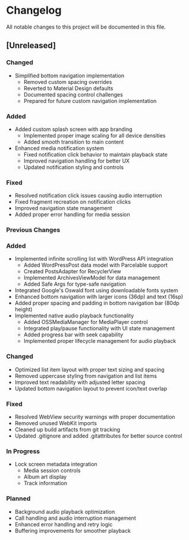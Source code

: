 # Changelog

All notable changes to this project will be documented in this file.

## [Unreleased]

### Changed
- Simplified bottom navigation implementation
  - Removed custom spacing overrides
  - Reverted to Material Design defaults
  - Documented spacing control challenges
  - Prepared for future custom navigation implementation

### Added
- Added custom splash screen with app branding
  - Implemented proper image scaling for all device densities
  - Added smooth transition to main content
- Enhanced media notification system
  - Fixed notification click behavior to maintain playback state
  - Improved navigation handling for better UX
  - Updated notification styling and controls

### Fixed
- Resolved notification click issues causing audio interruption
- Fixed fragment recreation on notification clicks
- Improved navigation state management
- Added proper error handling for media session

### Previous Changes

### Added
- Implemented infinite scrolling list with WordPress API integration
  - Added WordPressPost data model with Parcelable support
  - Created PostsAdapter for RecyclerView
  - Implemented ArchivesViewModel for data management
  - Added Safe Args for type-safe navigation
- Integrated Google's Oswald font using downloadable fonts system
- Enhanced bottom navigation with larger icons (36dp) and text (16sp)
- Added proper spacing and padding in bottom navigation bar (80dp height)
- Implemented native audio playback functionality
  - Added OSSMediaManager for MediaPlayer control
  - Integrated play/pause functionality with UI state management
  - Added progress bar with seek capability
  - Implemented proper lifecycle management for audio playback

### Changed
- Optimized list item layout with proper text sizing and spacing
- Removed uppercase styling from navigation and list items
- Improved text readability with adjusted letter spacing
- Updated bottom navigation layout to prevent icon/text overlap

### Fixed
- Resolved WebView security warnings with proper documentation
- Removed unused WebKit imports
- Cleaned up build artifacts from git tracking
- Updated .gitignore and added .gitattributes for better source control

### In Progress
- Lock screen metadata integration
  - Media session controls
  - Album art display
  - Track information

### Planned
- Background audio playback optimization
- Call handling and audio interruption management
- Enhanced error handling and retry logic
- Buffering improvements for smoother playback
